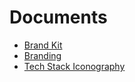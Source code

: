 # Documents

- [Brand Kit](Brand%20Kit.md)
- [Branding](Branding.md)
- [Tech Stack Iconography](Tech%20Stack%20Iconography.md)

